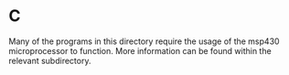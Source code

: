 # C
Many of the programs in this directory require the usage of the msp430 microprocessor to function. More information can be found within the relevant subdirectory.